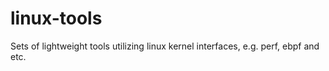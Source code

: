 # linux-tools
Sets of lightweight tools utilizing linux kernel interfaces, e.g. perf, ebpf and etc.
